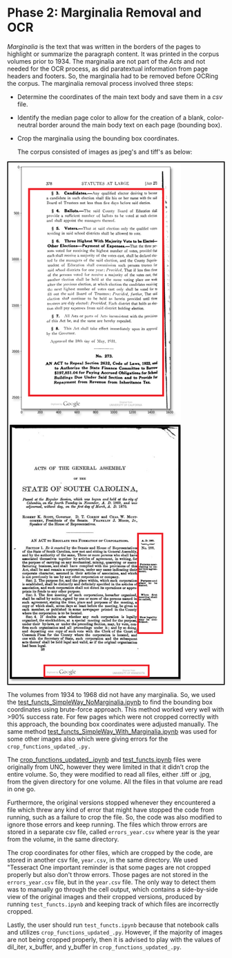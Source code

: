 # Phase 2: Marginalia Removal and OCR
*Marginalia* is the text that was written in the borders of the pages to highlight or summarize the paragraph content. It was printed in the corpus volumes prior to 1934. The marginalia are not part of the *Acts* and not needed for the OCR process, as did paratextual information from page headers and footers. So, the marginalia had to be removed before OCRing the corpus. The marginalia removal process involved three steps:
- Determine the coordinates of the main text body and save them in a *csv* file.
- Identify the median page color to allow for the creation of a blank, color-neutral border around the main body text on each page (bounding box).
- Crop the marginalia using the bounding box coordinates.

  The corpus consisted of images as jpeg's and tiff's as below:
<div style="border: 2px solid black; display: inline-block;">
  <img src="original.png" alt="page1"  width="400" height="600">
  <img src="img_marginalia.png" alt="page2" width="400" height="600">
</div>

The volumes from 1934 to 1968 did not have any marginalia. So, we used the [test_functs_SimpleWay_NoMarginalia.ipynb](test_functs_SimpleWay_NoMarginalia.ipynb) to find the bounding box coordinates using brute-force approach. This method worked very well with >90% success rate. For few pages which were not cropped correctly with this approach, the bounding box coordinates were adjusted manually. The same method [test_functs_SimpleWay_With_Marginalia.ipynb](test_functs_SimpleWay_With_Marginalia.ipynb) was used for some other images also which were giving errors for the `crop_functions_updated_.py.`

The [crop_functions_updated_.ipynb](crop_functions_updated_.py) and [test_functs.ipynb](test_functs.ipynb) files were originally from UNC, however they were limited in that it didn’t crop the entire volume. So, they were modified to read all files, either .tiff or .jpg, from the given directory for one volume. All the files in that volume are read in one go. 

Furthermore, the original versions stopped whenever they encountered a file which threw any kind of error that might have stopped the code from running, such as a failure to crop the file. So, the code was also modified to ignore those errors and keep running. The files which throw errors are stored in a separate csv file, called `errors_year.csv` where year is the year from the volume, in the same directory.

The crop coordinates for other files, which are cropped by the code, are stored in another csv file, `year.csv`, in the same directory.
We used "Tesseract 
One important reminder is that some pages are not cropped properly but also don't throw errors. Those pages are not stored in the `errors_year.csv` file, but in the `year.csv` file. The only way to detect them was to manually go through the cell output, which contains a side-by-side view of the original images and their cropped versions, produced by running `test_functs.ipynb` and keeping track of which files are incorrectly cropped.

Lastly, the user should run `test_functs.ipynb` because that notebook calls and utilizes `crop_functions_updated_.py`. However, if the majority of images are not being cropped properly, then it is advised to play with the values of dil_iter, x_buffer, and y_buffer in `crop_functions_updated_.py`.
